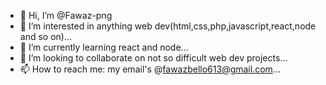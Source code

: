 - 👋 Hi, I’m @Fawaz-png
- 👀 I’m interested in anything web dev(html,css,php,javascript,react,node and so on)...
- 🌱 I’m currently learning react and node...
- 💞️ I’m looking to collaborate on not so difficult web dev projects... 
- 📫 How to reach me: my email's @fawazbello613@gmail.com...

<!---
Fawaz-png/Fawaz-png is a ✨ special ✨ repository because its `README.md` (this file) appears on your GitHub profile.
You can click the Preview link to take a look at your changes.
--->
